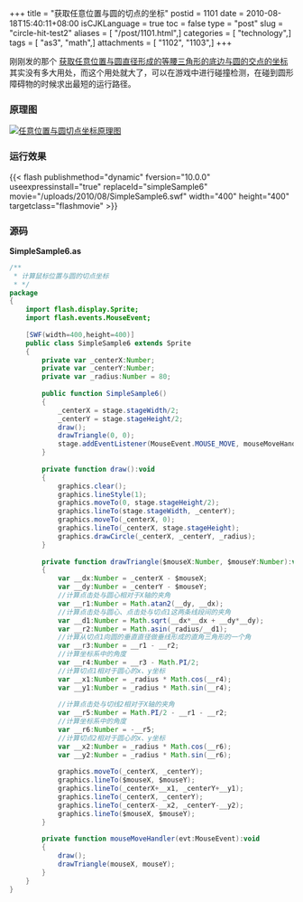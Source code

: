 +++
title = "获取任意位置与圆的切点的坐标"
postid = 1101
date = 2010-08-18T15:40:11+08:00
isCJKLanguage = true
toc = false
type = "post"
slug = "circle-hit-test2"
aliases = [ "/post/1101.html",]
categories = [ "technology",]
tags = [ "as3", "math",]
attachments = [ "1102", "1103",]
+++


刚刚发的那个 [获取任意位置与圆直径形成的等腰三角形的底边与圆的交点的坐标](https://blog.zengrong.net/post/1097.html) 其实没有多大用处，而这个用处就大了，可以在游戏中进行碰撞检测，在碰到圆形障碍物的时候求出最短的运行路径。

### 原理图

[![任意位置与圆切点坐标原理图](/uploads/2010/08/circle_tangent.png "circle_tangent")](/uploads/2010/08/circle_tangent.png)  
<!--more-->

### 运行效果

{{< flash publishmethod="dynamic" fversion="10.0.0" useexpressinstall="true" replaceId="simpleSample6" movie="/uploads/2010/08/SimpleSample6.swf" width="400" height="400" targetclass="flashmovie" >}}

### 源码

**SimpleSample6.as**

``` actionscript
/**
 * 计算鼠标位置与圆的切点坐标
 * */
package
{
    import flash.display.Sprite;
    import flash.events.MouseEvent;
    
    [SWF(width=400,height=400)]
    public class SimpleSample6 extends Sprite
    {
        private var _centerX:Number;
        private var _centerY:Number;
        private var _radius:Number = 80;
        
        public function SimpleSample6()
        {
            _centerX = stage.stageWidth/2;
            _centerY = stage.stageHeight/2;
            draw();
            drawTriangle(0, 0);
            stage.addEventListener(MouseEvent.MOUSE_MOVE, mouseMoveHandler);
        }
        
        private function draw():void
        {
            graphics.clear();
            graphics.lineStyle(1);
            graphics.moveTo(0, stage.stageHeight/2);
            graphics.lineTo(stage.stageWidth, _centerY);
            graphics.moveTo(_centerX, 0);
            graphics.lineTo(_centerX, stage.stageHeight);
            graphics.drawCircle(_centerX, _centerY, _radius);
        }
        
        private function drawTriangle($mouseX:Number, $mouseY:Number):void
        {
            var __dx:Number = _centerX - $mouseX;
            var __dy:Number = _centerY - $mouseY;
            //计算点击处与圆心相对于X轴的夹角
            var __r1:Number = Math.atan2(__dy, __dx);
            //计算点击处与圆心、点击处与切点1这两条线段间的夹角
            var __d1:Number = Math.sqrt(__dx*__dx + __dy*__dy);
            var __r2:Number = Math.asin(_radius/__d1);
            //计算从切点1向圆的垂直直径做垂线形成的直角三角形的一个角
            var __r3:Number = __r1 - __r2;
            //计算坐标系中的角度
            var __r4:Number = __r3 - Math.PI/2;
            //计算切点1相对于圆心的x、y坐标
            var __x1:Number = _radius * Math.cos(__r4);
            var __y1:Number = _radius * Math.sin(__r4);
            
            //计算点击处与切线2相对于X轴的夹角
            var __r5:Number = Math.PI/2 - __r1 - __r2;
            //计算坐标系中的角度
            var __r6:Number = -__r5;
            //计算切点2相对于圆心的x、y坐标
            var __x2:Number = _radius * Math.cos(__r6);
            var __y2:Number = _radius * Math.sin(__r6);
            
            graphics.moveTo(_centerX, _centerY);
            graphics.lineTo($mouseX, $mouseY);
            graphics.lineTo(_centerX+__x1, _centerY+__y1);
            graphics.lineTo(_centerX, _centerY);
            graphics.lineTo(_centerX-__x2, _centerY-__y2);
            graphics.lineTo($mouseX, $mouseY);
        }
        
        private function mouseMoveHandler(evt:MouseEvent):void
        {
            draw();
            drawTriangle(mouseX, mouseY);
        }
    }
}
```
